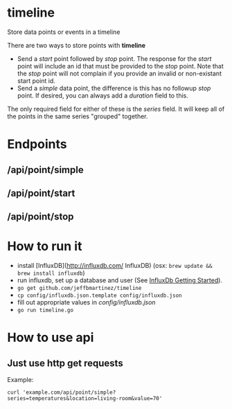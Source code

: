 # timeline
Store data points or events in a timeline

There are two ways to store points with **timeline**

 - Send a *start* point followed by *stop* point. The response for the *start* point will include an id that must be provided to the *stop* point. Note that the *stop* point will not complain if you provide an invalid or non-existant start point id.
 - Send a *simple* data point, the difference is this has no followup *stop* point. If desired, you can always add a *duration* field to this.

The only required field for either of these is the *series* field. It will keep all of the points in the same series "grouped" together.

# Endpoints

## /api/point/simple

## /api/point/start

## /api/point/stop

# How to run it

 * install [InfluxDB](http://influxdb.com/ InfluxDB) (osx: `brew update && brew install influxdb`)
 * run influxdb, set up a database and user (See [InfluxDb Getting Started](http://influxdb.com/docs/v0.9/introduction/getting_started.html "InfluxDB Getting Started")).
 * `go get github.com/jeffbmartinez/timeline`
 * `cp config/influxdb.json.template config/influxdb.json`
 * fill out appropriate values in *config/influxdb.json*
 * `go run timeline.go`

# How to use api

## Just use http get requests

Example:

    curl 'example.com/api/point/simple?series=temperatures&location=living-room&value=70'
